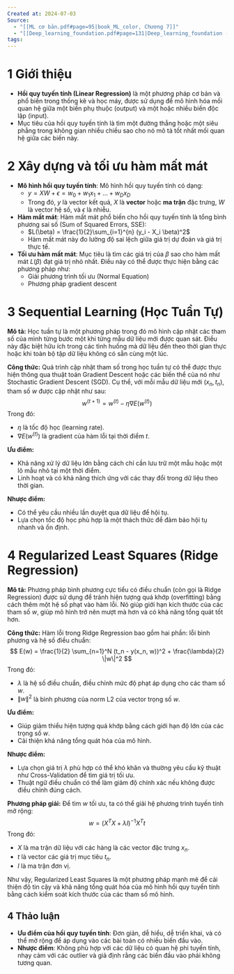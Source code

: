 ```yaml
---
Created at: 2024-07-03
Source:
  - "[[ML cơ bản.pdf#page=95|book_ML_color, Chương 7]]"
  - "[[Deep_learning_foundation.pdf#page=131|Deep_learning_foundation - 4.1]]"
tags: 
---
```

# 1 Giới thiệu

- **Hồi quy tuyến tính (Linear Regression)** là một phương pháp cơ bản và phổ biến trong thống kê và học máy, được sử dụng để mô hình hóa mối quan hệ giữa một biến phụ thuộc (output) và một hoặc nhiều biến độc lập (input).
- Mục tiêu của hồi quy tuyến tính là tìm một đường thẳng hoặc một siêu phẳng trong không gian nhiều chiều sao cho nó mô tả tốt nhất mối quan hệ giữa các biến này.

# 2 Xây dựng và tối ưu hàm mất mát

- **Mô hình hồi quy tuyến tính**: Mô hình hồi quy tuyến tính có dạng:
    - $y = X W + \epsilon = w_0 + w_1 x_1 + ... + w_D x_D$ 
    - Trong đó, $y$ là vector kết quả, $X$ là **vector** hoặc **ma trận** đặc trưng, $W$ là vector hệ số, và $\epsilon$ là nhiễu.
- **Hàm mất mát**: Hàm mất mát phổ biến cho hồi quy tuyến tính là tổng bình phương sai số (Sum of Squared Errors, SSE):
    - $L(\beta) = \frac{1}{2}\sum_{i=1}^{n} (y_i - X_i \beta)^2$
    - Hàm mất mát này đo lường độ sai lệch giữa giá trị dự đoán và giá trị thực tế.
- **Tối ưu hàm mất mát**: Mục tiêu là tìm các giá trị của $\beta$ sao cho hàm mất mát $L(\beta)$ đạt giá trị nhỏ nhất. Điều này có thể được thực hiện bằng các phương pháp như:
    - Giải phương trình tối ưu (Normal Equation)
    - Phương pháp gradient descent

# 3 Sequential Learning (Học Tuần Tự)

**Mô tả:**
Học tuần tự là một phương pháp trong đó mô hình cập nhật các tham số của mình từng bước một khi từng mẫu dữ liệu mới được quan sát. Điều này đặc biệt hữu ích trong các tình huống mà dữ liệu đến theo thời gian thực hoặc khi toàn bộ tập dữ liệu không có sẵn cùng một lúc.

**Công thức:**
Quá trình cập nhật tham số trong học tuần tự có thể được thực hiện thông qua thuật toán Gradient Descent hoặc các biến thể của nó như Stochastic Gradient Descent (SGD). Cụ thể, với mỗi mẫu dữ liệu mới $(x_n, t_n)$, tham số $w$ được cập nhật như sau:
$$
w^{(t+1)} = w^{(t)} - \eta \nabla E(w^{(t)})
$$
Trong đó:
- $\eta$ là tốc độ học (learning rate).
- $\nabla E(w^{(t)})$ là gradient của hàm lỗi tại thời điểm $t$.

**Ưu điểm:**
- Khả năng xử lý dữ liệu lớn bằng cách chỉ cần lưu trữ một mẫu hoặc một lô mẫu nhỏ tại một thời điểm.
- Linh hoạt và có khả năng thích ứng với các thay đổi trong dữ liệu theo thời gian.

**Nhược điểm:**
- Có thể yêu cầu nhiều lần duyệt qua dữ liệu để hội tụ.
- Lựa chọn tốc độ học phù hợp là một thách thức để đảm bảo hội tụ nhanh và ổn định.

# 4 Regularized Least Squares (Ridge Regression)

**Mô tả:**
Phương pháp bình phương cực tiểu có điều chuẩn (còn gọi là Ridge Regression) được sử dụng để tránh hiện tượng quá khớp (overfitting) bằng cách thêm một hệ số phạt vào hàm lỗi. Nó giúp giới hạn kích thước của các tham số $w$, giúp mô hình trở nên mượt mà hơn và có khả năng tổng quát tốt hơn.

**Công thức:**
Hàm lỗi trong Ridge Regression bao gồm hai phần: lỗi bình phương và hệ số điều chuẩn:
$$
E(w) = \frac{1}{2} \sum_{n=1}^N (t_n - y(x_n, w))^2 + \frac{\lambda}{2} \|w\|^2
$$
Trong đó:
- $\lambda$ là hệ số điều chuẩn, điều chỉnh mức độ phạt áp dụng cho các tham số $w$.
- $\|w\|^2$ là bình phương của norm L2 của vector trọng số $w$.

**Ưu điểm:**
- Giúp giảm thiểu hiện tượng quá khớp bằng cách giới hạn độ lớn của các trọng số $w$.
- Cải thiện khả năng tổng quát hóa của mô hình.

**Nhược điểm:**
- Lựa chọn giá trị $\lambda$ phù hợp có thể khó khăn và thường yêu cầu kỹ thuật như Cross-Validation để tìm giá trị tối ưu.
- Thuật ngữ điều chuẩn có thể làm giảm độ chính xác nếu không được điều chỉnh đúng cách.

**Phương pháp giải:**
Để tìm $w$ tối ưu, ta có thể giải hệ phương trình tuyến tính mở rộng:
$$
w = (X^T X + \lambda I)^{-1} X^T t
$$
Trong đó:
- $X$ là ma trận dữ liệu với các hàng là các vector đặc trưng $x_n$.
- $t$ là vector các giá trị mục tiêu $t_n$.
- $I$ là ma trận đơn vị.

Như vậy, Regularized Least Squares là một phương pháp mạnh mẽ để cải thiện độ tin cậy và khả năng tổng quát hóa của mô hình hồi quy tuyến tính bằng cách kiểm soát kích thước của các tham số mô hình.
## 4 Thảo luận

- **Ưu điểm của hồi quy tuyến tính**: Đơn giản, dễ hiểu, dễ triển khai, và có thể mở rộng để áp dụng vào các bài toán có nhiều biến đầu vào.
- **Nhược điểm**: Không phù hợp với các dữ liệu có quan hệ phi tuyến tính, nhạy cảm với các outlier và giả định rằng các biến đầu vào phải không tương quan.